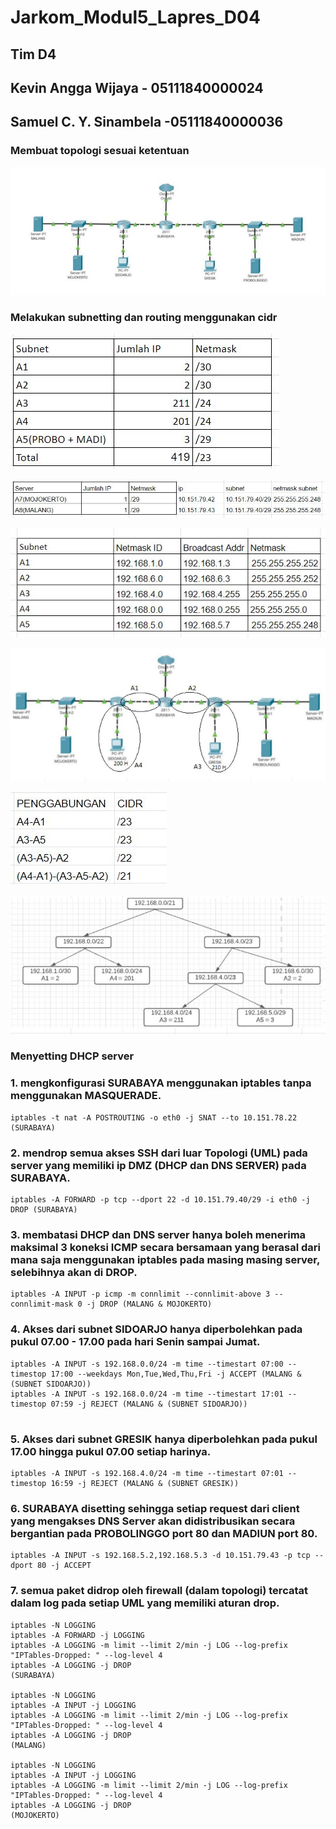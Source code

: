 # Jarkom_Modul5_Lapres_D04

## Tim D4

## Kevin Angga Wijaya - 05111840000024

## Samuel C. Y. Sinambela -05111840000036

### Membuat topologi sesuai ketentuan

![topologi](/img/topologi.JPG)

### Melakukan subnetting dan routing menggunakan cidr

![hitung](/img/hitung1.JPG)

![hitung](/img/hitung2.JPG)

![hitung](/img/hitung3.JPG)

![subnetting](/img/subnetting.JPG)

![cidr](/img/cidr.JPG)

![tree](/img/tree.JPG)

### Menyetting DHCP server

### 1. mengkonfigurasi SURABAYA menggunakan iptables tanpa menggunakan MASQUERADE.

```
iptables -t nat -A POSTROUTING -o eth0 -j SNAT --to 10.151.78.22 (SURABAYA)

```

### 2. mendrop semua akses SSH dari luar Topologi (UML) pada server yang memiliki ip DMZ (DHCP dan DNS SERVER) pada SURABAYA.

```
iptables -A FORWARD -p tcp --dport 22 -d 10.151.79.40/29 -i eth0 -j DROP (SURABAYA)

```

### 3. membatasi DHCP dan DNS server hanya boleh menerima maksimal 3 koneksi ICMP secara bersamaan yang berasal dari mana saja menggunakan iptables pada masing masing server, selebihnya akan di DROP.

```
iptables -A INPUT -p icmp -m connlimit --connlimit-above 3 --connlimit-mask 0 -j DROP (MALANG & MOJOKERTO)

```

### 4. Akses dari subnet SIDOARJO hanya diperbolehkan pada pukul 07.00 - 17.00 pada hari Senin sampai Jumat.

```
iptables -A INPUT -s 192.168.0.0/24 -m time --timestart 07:00 --timestop 17:00 --weekdays Mon,Tue,Wed,Thu,Fri -j ACCEPT (MALANG & (SUBNET SIDOARJO))
iptables -A INPUT -s 192.168.0.0/24 -m time --timestart 17:01 --timestop 07:59 -j REJECT (MALANG & (SUBNET SIDOARJO))


```

### 5. Akses dari subnet GRESIK hanya diperbolehkan pada pukul 17.00 hingga pukul 07.00 setiap harinya.

```
iptables -A INPUT -s 192.168.4.0/24 -m time --timestart 07:01 --timestop 16:59 -j REJECT (MALANG & (SUBNET GRESIK))

```

### 6. SURABAYA disetting sehingga setiap request dari client yang mengakses DNS Server akan didistribusikan secara bergantian pada PROBOLINGGO port 80 dan MADIUN port 80.

```
iptables -A INPUT -s 192.168.5.2,192.168.5.3 -d 10.151.79.43 -p tcp --dport 80 -j ACCEPT

```

### 7. semua paket didrop oleh firewall (dalam topologi) tercatat dalam log pada setiap UML yang memiliki aturan drop.

```
iptables -N LOGGING
iptables -A FORWARD -j LOGGING
iptables -A LOGGING -m limit --limit 2/min -j LOG --log-prefix "IPTables-Dropped: " --log-level 4
iptables -A LOGGING -j DROP
(SURABAYA)

iptables -N LOGGING
iptables -A INPUT -j LOGGING
iptables -A LOGGING -m limit --limit 2/min -j LOG --log-prefix "IPTables-Dropped: " --log-level 4
iptables -A LOGGING -j DROP
(MALANG)

iptables -N LOGGING
iptables -A INPUT -j LOGGING
iptables -A LOGGING -m limit --limit 2/min -j LOG --log-prefix "IPTables-Dropped: " --log-level 4
iptables -A LOGGING -j DROP
(MOJOKERTO)


```
